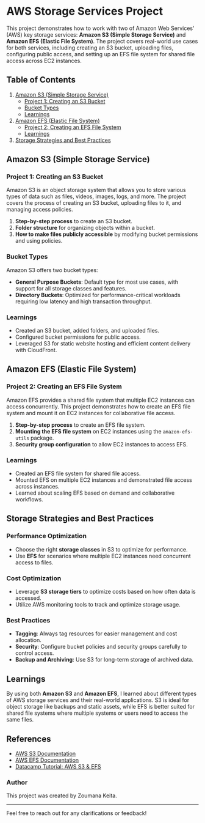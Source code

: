 # AWS Storage Services Project

This project demonstrates how to work with two of Amazon Web Services' (AWS) key storage services: **Amazon S3 (Simple Storage Service)** and **Amazon EFS (Elastic File System)**. The project covers real-world use cases for both services, including creating an S3 bucket, uploading files, configuring public access, and setting up an EFS file system for shared file access across EC2 instances.

## Table of Contents
1. [Amazon S3 (Simple Storage Service)](#amazon-s3-simple-storage-service)
   - [Project 1: Creating an S3 Bucket](#project-1-creating-an-s3-bucket)
   - [Bucket Types](#bucket-types)
   - [Learnings](#learnings)
2. [Amazon EFS (Elastic File System)](#amazon-efs-elastic-file-system)
   - [Project 2: Creating an EFS File System](#project-2-creating-an-efs-file-system)
   - [Learnings](#learnings-1)
3. [Storage Strategies and Best Practices](#storage-strategies-and-best-practices)

## Amazon S3 (Simple Storage Service)

### Project 1: Creating an S3 Bucket
Amazon S3 is an object storage system that allows you to store various types of data such as files, videos, images, logs, and more. The project covers the process of creating an S3 bucket, uploading files to it, and managing access policies.

1. **Step-by-step process** to create an S3 bucket.
2. **Folder structure** for organizing objects within a bucket.
3. **How to make files publicly accessible** by modifying bucket permissions and using policies.

### Bucket Types
Amazon S3 offers two bucket types:
- **General Purpose Buckets**: Default type for most use cases, with support for all storage classes and features.
- **Directory Buckets**: Optimized for performance-critical workloads requiring low latency and high transaction throughput.

### Learnings
- Created an S3 bucket, added folders, and uploaded files.
- Configured bucket permissions for public access.
- Leveraged S3 for static website hosting and efficient content delivery with CloudFront.

## Amazon EFS (Elastic File System)

### Project 2: Creating an EFS File System
Amazon EFS provides a shared file system that multiple EC2 instances can access concurrently. This project demonstrates how to create an EFS file system and mount it on EC2 instances for collaborative file access.

1. **Step-by-step process** to create an EFS file system.
2. **Mounting the EFS file system** on EC2 instances using the `amazon-efs-utils` package.
3. **Security group configuration** to allow EC2 instances to access EFS.

### Learnings
- Created an EFS file system for shared file access.
- Mounted EFS on multiple EC2 instances and demonstrated file access across instances.
- Learned about scaling EFS based on demand and collaborative workflows.

## Storage Strategies and Best Practices

### Performance Optimization
- Choose the right **storage classes** in S3 to optimize for performance.
- Use **EFS** for scenarios where multiple EC2 instances need concurrent access to files.

### Cost Optimization
- Leverage **S3 storage tiers** to optimize costs based on how often data is accessed.
- Utilize AWS monitoring tools to track and optimize storage usage.

### Best Practices
- **Tagging**: Always tag resources for easier management and cost allocation.
- **Security**: Configure bucket policies and security groups carefully to control access.
- **Backup and Archiving**: Use S3 for long-term storage of archived data.

## Learnings

By using both **Amazon S3** and **Amazon EFS**, I learned about different types of AWS storage services and their real-world applications. S3 is ideal for object storage like backups and static assets, while EFS is better suited for shared file systems where multiple systems or users need to access the same files.

## References
- [AWS S3 Documentation](https://aws.amazon.com/s3/)
- [AWS EFS Documentation](https://aws.amazon.com/efs/)
- [Datacamp Tutorial: AWS S3 & EFS](https://www.datacamp.com/tutorial/aws-s3-efs-tutorial)

### Author
This project was created by Zoumana Keita.

---

Feel free to reach out for any clarifications or feedback!
